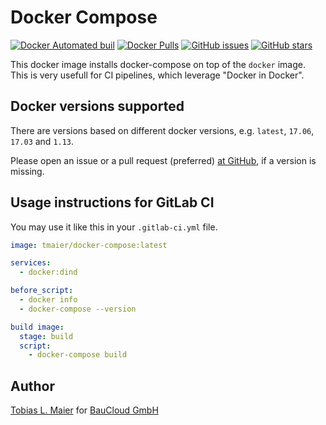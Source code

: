 # Docker Compose

[![Docker Automated buil](https://img.shields.io/docker/automated/tmaier/docker-compose.svg)](https://hub.docker.com/r/tmaier/docker-compose/)
[![Docker Pulls](https://img.shields.io/docker/pulls/tmaier/docker-compose.svg)](https://hub.docker.com/r/tmaier/docker-compose/)
[![GitHub issues](https://img.shields.io/github/issues/tmaier/docker-compose.svg)](https://github.com/tmaier/docker-compose/issues)
[![GitHub stars](https://img.shields.io/github/stars/tmaier/docker-compose.svg?style=social&label=Star)](https://github.com/tmaier/docker-compose)

This docker image installs docker-compose on top of the `docker` image.
This is very usefull for CI pipelines, which leverage "Docker in Docker".

## Docker versions supported

There are versions based on different docker versions, e.g. `latest`, `17.06`, `17.03` and `1.13`.

Please open an issue or a pull request (preferred) [at GitHub](https://github.com/tmaier/docker-compose), if a version is missing.

## Usage instructions for GitLab CI

You may use it like this in your `.gitlab-ci.yml` file.

```yaml
image: tmaier/docker-compose:latest

services:
  - docker:dind

before_script:
  - docker info
  - docker-compose --version

build image:
  stage: build
  script:
    - docker-compose build
```

## Author

[Tobias L. Maier](http://tobiasmaier.info) for [BauCloud GmbH](https://www.baucloud.com)
